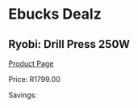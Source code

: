 
# Ebucks Dealz
## Ryobi: Drill Press 250W
[Product Page](https://www.ebucks.com/web/shop/productSelected.do?prodId=315066147&catId=717324798)

Price: R1799.00

Savings: 


	